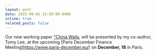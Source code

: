 ```yaml
---
layout: post
date: 2025-09-01 15:59:00-0400
inline: true
related_posts: false
---
```


Our new working paper ["China Walls](https://papers.ssrn.com/sol3/papers.cfm?abstract_id=5027692), will be presented by my co-author, Tomy Lee, at the upcoming [Paris December Finance Meeting]https://www.paris-december.eu/) on **December, 18** in Paris. 


